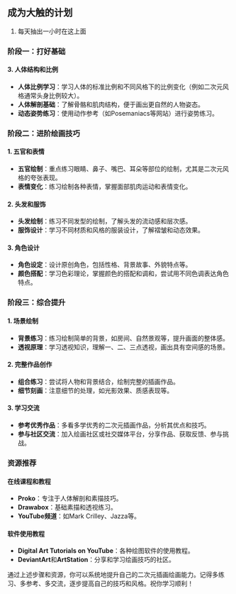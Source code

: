 ## 成为大触的计划

1. 每天抽出一小时在这上面

### 阶段一：打好基础

#### 3. 人体结构和比例
- **人体比例学习**：学习人体的标准比例和不同风格下的比例变化（例如二次元风格通常头身比例较大）。
- **人体解剖基础**：了解骨骼和肌肉结构，便于画出更自然的人物姿态。
- **动态姿势练习**：使用动作参考（如Posemaniacs等网站）进行姿势练习。

### 阶段二：进阶绘画技巧

#### 1. 五官和表情
- **五官绘制**：重点练习眼睛、鼻子、嘴巴、耳朵等部位的绘制，尤其是二次元风格的夸张表现。
- **表情变化**：练习绘制各种表情，掌握面部肌肉运动和表情变化。

#### 2. 头发和服饰
- **头发绘制**：练习不同发型的绘制，了解头发的流动感和层次感。
- **服饰设计**：学习不同材质和风格的服装设计，了解褶皱和动态效果。

#### 3. 角色设计
- **角色设定**：设计原创角色，包括性格、背景故事、外貌特点等。
- **颜色搭配**：学习色彩理论，掌握颜色的搭配和调和，尝试用不同色调表达角色特点。

### 阶段三：综合提升

#### 1. 场景绘制
- **背景练习**：练习绘制简单的背景，如房间、自然景观等，提升画面的整体感。
- **透视原理**：学习透视知识，理解一、二、三点透视，画出具有空间感的场景。

#### 2. 完整作品创作
- **组合练习**：尝试将人物和背景结合，绘制完整的插画作品。
- **细节刻画**：注意细节的处理，如光影效果、质感表现等。

#### 3. 学习交流
- **参考优秀作品**：多看多学优秀的二次元插画作品，分析其优点和技巧。
- **参与社区交流**：加入绘画社区或社交媒体平台，分享作品、获取反馈、参与挑战。

### 资源推荐

#### 在线课程和教程
- **Proko**：专注于人体解剖和素描技巧。
- **Drawabox**：基础素描和透视练习。
- **YouTube频道**：如Mark Crilley、Jazza等。

#### 软件使用教程
- **Digital Art Tutorials on YouTube**：各种绘图软件的使用教程。
- **DeviantArt**和**ArtStation**：分享和学习绘画技巧的社区。

通过上述步骤和资源，你可以系统地提升自己的二次元插画绘画能力。记得多练习、多参考、多交流，逐步提高自己的技巧和风格。祝你学习顺利！


